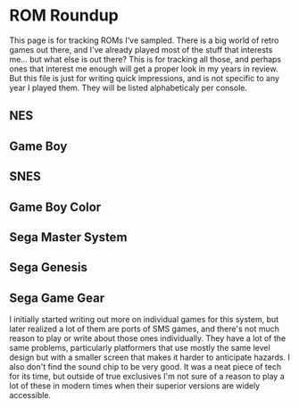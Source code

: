 # ROM Roundup

This page is for tracking ROMs I've sampled. There is a big world of retro games out there, and I've already played most of the stuff that interests me... but what else is out there? This is for tracking all those, and perhaps ones that interest me enough will get a proper look in my years in review. But this file is just for writing quick impressions, and is not specific to any year I played them. They will be listed alphabeticaly per console.

## NES

## Game Boy

## SNES

## Game Boy Color

## Sega Master System

## Sega Genesis

## Sega Game Gear

I initially started writing out more on individual games for this system, but later realized a lot of them are ports of SMS games, and there's not much reason to play or write about those ones individually. They have a lot of the same problems, particularly platformers that use mostly the same level design but with a smaller screen that makes it harder to anticipate hazards. I also don't find the sound chip to be very good. It was a neat piece of tech for its time, but outside of true exclusives I'm not sure of a reason to play a lot of these in modern times when their superior versions are widely accessible.
